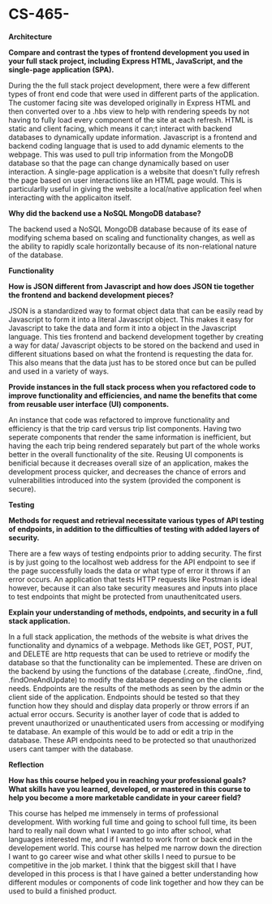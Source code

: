 # CS-465-
**Architecture**

**Compare and contrast the types of frontend development you used in your full stack project, including Express HTML, JavaScript, and the single-page application (SPA).**

During the the full stack project development, there were a few different types of front end code that were used in different parts of the application. The customer facing site was developed originally in Express HTML and then converted over to a .hbs view to help with rendering speeds by not having to fully load every component of the site at each refresh. HTML is static and client facing, which means it can;t interact with backend databases to dynamically update information. Javascript is a frontend and backend coding language that is used to add dynamic elements to the webpage. This was used to pull trip information from the MongoDB database so that the page can change dynamically based on user interaction. A single-page application is a website that doesn't fully refresh the page based on user interactions like an HTML page would. This is particularlly useful in giving the website a local/native application feel when interacting with the applicaiton itself.

**Why did the backend use a NoSQL MongoDB database?**

The backend used a NoSQL MongoDB database because of its ease of modifying schema based on scaling and functionality changes, as well as the ability to rapidly scale horizontally because of its non-relational nature of the database.

**Functionality**


**How is JSON different from Javascript and how does JSON tie together the frontend and backend development pieces?**

JSON is a standardized way to format object data that can be easily read by Javascript to form it into a literal Javascript object. This makes it easy for Javascript to take the data and form it into a object in the Javascript language. This ties frontend and backend development together by creating a way for data/ Javascript objects to be stored on the backend and used in different situations based on what the frontend is requesting the data for. This also means that the data just has to be stored once but can be pulled and used in a variety of ways.

**Provide instances in the full stack process when you refactored code to improve functionality and efficiencies, and name the benefits that come from reusable user interface (UI) components.**

An instance that code was refactored to improve functionality and efficiency is that the trip card versus trip list components. Having two seperate components that render the same information is inefficient, but having the each trip being rendered separately but part of the whole works better in the overall functionality of the site. Reusing UI components is benificial because it decreases overall size of an application, makes the development process quicker, and decreases the chance of errors and vulnerabilities introduced into the system (provided the component is secure).

**Testing**

**Methods for request and retrieval necessitate various types of API testing of endpoints, in addition to the difficulties of testing with added layers of security.**

There are a few ways of testing endpoints prior to adding security. The first is by just going to the localhost web address for the API endpoint to see if the page successfully loads the data or what type of error it throws if an error occurs. An application that tests HTTP requests like Postman is ideal however, because it can also take security measures and inputs into place to test endpoints that might be protected from unauthenitcated users.

**Explain your understanding of methods, endpoints, and security in a full stack application.**

In a full stack application, the methods of the website is what drives the functionality and dynamics of a webpage. Methods like GET, POST, PUT, and DELETE are http requests that can be used to retrieve or modify the database so that the functionality can be implemented. These are driven on the backend by using the functions of the database (.create, .findOne, .find, .findOneAndUpdate) to modify the database depending on the clients needs. Endpoints are the results of the methods as seen by the admin or the client side of the application. Endpoints should be tested so that they function how they should and display data properly or throw errors if an actual error occurs. Security is another layer of code that is added to prevent unauthorized or unauthenticated users from accessing or modifying te database. An example of this would be to add or edit a trip in the database. These API endpoints need to be protected so that unauthorized users cant tamper with the database.

**Reflection**

**How has this course helped you in reaching your professional goals? What skills have you learned, developed, or mastered in this course to help you become a more marketable candidate in your career field?**

This course has helped me immensely in terms of professional development. With working full time and going to school full time, its been hard to really nail down what I wanted to go into after school, what languages interested me, and if I wanted to work front or back end in the developement world. This course has helped me narrow down the direction I want to go career wise and what other skills I need to pursue to be competitive in the job market. I think that the biggest skill that I have developed in this process is that I have gained a better understanding how different modules or components of code link together and how they can be used to build a finished product.
